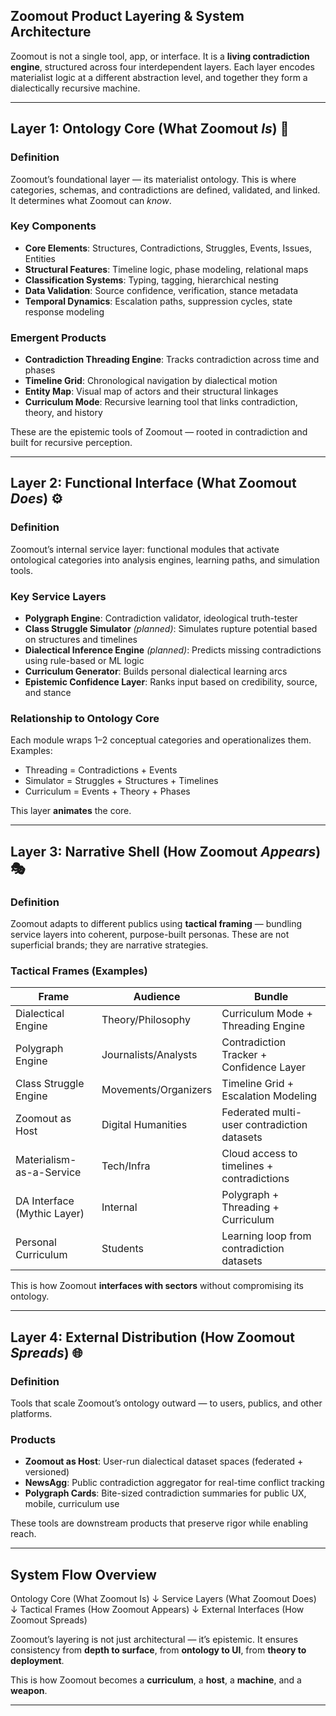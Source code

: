 ## Zoomout Product Layering & System Architecture

Zoomout is not a single tool, app, or interface. It is a **living contradiction engine**, structured across four interdependent layers. Each layer encodes materialist logic at a different abstraction level, and together they form a dialectically recursive machine.

---

## Layer 1: Ontology Core (What Zoomout *Is*) 🧱

### Definition
Zoomout’s foundational layer — its materialist ontology. This is where categories, schemas, and contradictions are defined, validated, and linked. It determines what Zoomout can *know*.

### Key Components
- **Core Elements**: Structures, Contradictions, Struggles, Events, Issues, Entities
- **Structural Features**: Timeline logic, phase modeling, relational maps
- **Classification Systems**: Typing, tagging, hierarchical nesting
- **Data Validation**: Source confidence, verification, stance metadata
- **Temporal Dynamics**: Escalation paths, suppression cycles, state response modeling

### Emergent Products
- **Contradiction Threading Engine**: Tracks contradiction across time and phases
- **Timeline Grid**: Chronological navigation by dialectical motion
- **Entity Map**: Visual map of actors and their structural linkages
- **Curriculum Mode**: Recursive learning tool that links contradiction, theory, and history

These are the epistemic tools of Zoomout — rooted in contradiction and built for recursive perception.

---

## Layer 2: Functional Interface (What Zoomout *Does*) ⚙️

### Definition
Zoomout’s internal service layer: functional modules that activate ontological categories into analysis engines, learning paths, and simulation tools.

### Key Service Layers
- **Polygraph Engine**: Contradiction validator, ideological truth-tester
- **Class Struggle Simulator** *(planned)*: Simulates rupture potential based on structures and timelines
- **Dialectical Inference Engine** *(planned)*: Predicts missing contradictions using rule-based or ML logic
- **Curriculum Generator**: Builds personal dialectical learning arcs
- **Epistemic Confidence Layer**: Ranks input based on credibility, source, and stance

### Relationship to Ontology Core
Each module wraps 1–2 conceptual categories and operationalizes them.
Examples:
- Threading = Contradictions + Events
- Simulator = Struggles + Structures + Timelines
- Curriculum = Events + Theory + Phases

This layer **animates** the core.

---

## Layer 3: Narrative Shell (How Zoomout *Appears*) 🎭

### Definition
Zoomout adapts to different publics using **tactical framing** — bundling service layers into coherent, purpose-built personas. These are not superficial brands; they are narrative strategies.

### Tactical Frames (Examples)

| Frame                       | Audience             | Bundle                                      |
|-----------------------------|----------------------|---------------------------------------------|
| Dialectical Engine          | Theory/Philosophy    | Curriculum Mode + Threading Engine          |
| Polygraph Engine            | Journalists/Analysts | Contradiction Tracker + Confidence Layer    |
| Class Struggle Engine       | Movements/Organizers | Timeline Grid + Escalation Modeling         |
| Zoomout as Host             | Digital Humanities   | Federated multi-user contradiction datasets |
| Materialism-as-a-Service    | Tech/Infra           | Cloud access to timelines + contradictions  |
| DA Interface (Mythic Layer) | Internal             | Polygraph + Threading + Curriculum          |
| Personal Curriculum         | Students             | Learning loop from contradiction datasets   |

This is how Zoomout **interfaces with sectors** without compromising its ontology.

---

## Layer 4: External Distribution (How Zoomout *Spreads*) 🌐

### Definition
Tools that scale Zoomout’s ontology outward — to users, publics, and other platforms.

### Products
- **Zoomout as Host**: User-run dialectical dataset spaces (federated + versioned)
- **NewsAgg**: Public contradiction aggregator for real-time conflict tracking
- **Polygraph Cards**: Bite-sized contradiction summaries for public UX, mobile, curriculum use

These tools are downstream products that preserve rigor while enabling reach.

---

## System Flow Overview

Ontology Core (What Zoomout Is)
↓
Service Layers (What Zoomout Does)
↓
Tactical Frames (How Zoomout Appears)
↓
External Interfaces (How Zoomout Spreads)

Zoomout’s layering is not just architectural — it’s epistemic.
It ensures consistency from **depth to surface**, from **ontology to UI**, from **theory to deployment**.

This is how Zoomout becomes a **curriculum**, a **host**, a **machine**, and a **weapon**.

---